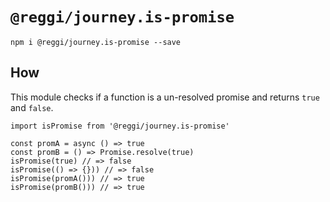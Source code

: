 # `@reggi/journey.is-promise`

```
npm i @reggi/journey.is-promise --save
```

## How

This module checks if a function is a un-resolved promise and returns `true` and `false`.

```
import isPromise from '@reggi/journey.is-promise'

const promA = async () => true
const promB = () => Promise.resolve(true)
isPromise(true) // => false
isPromise(() => {})) // => false
isPromise(promA())) // => true
isPromise(promB())) // => true
```
